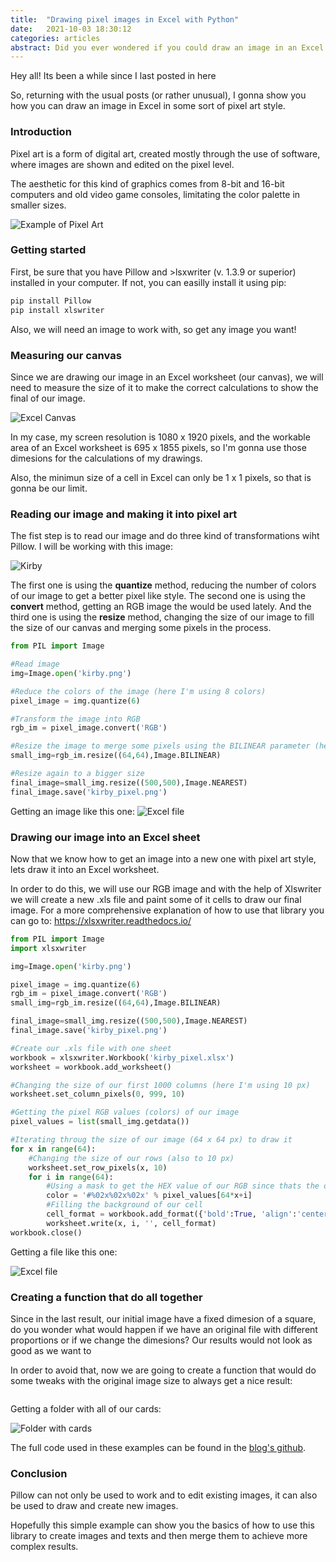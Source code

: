 ```yaml
---
title:  "Drawing pixel images in Excel with Python"
date:   2021-10-03 18:30:12
categories: articles
abstract: Did you ever wondered if you could draw an image in an Excel sheet? Well, with Python and the help of two libraries I gonna teach you what you can do to [...]
---
```

Hey all! Its been a while since I last posted in here

So, returning with the usual posts (or rather unusual), I gonna show you how you can draw an image in Excel in some sort of pixel art style.

### Introduction

Pixel art is a form of digital art, created mostly through the use of software, where images are shown and edited on the pixel level. 

The aesthetic for this kind of graphics comes from 8-bit and 16-bit computers and old video game consoles, limitating the color palette in smaller sizes.

![Example of Pixel Art](https://en.wikipedia.org/wiki/Pixel_art#/media/File:2xsai_example.png)


### Getting started

First, be sure that you have Pillow and >lsxwriter (v. 1.3.9 or superior) installed in your computer. If not, you can easilly install it using pip:

```python
pip install Pillow
pip install xlswriter
``` 
Also, we will need an image to work with, so get any image you want!

### Measuring our canvas

Since we are drawing our image in an Excel worksheet (our canvas), we will need to measure the size of it to make the correct calculations to show the final of our image. 

<img src="{{ site.baseurl }}/images/posts/pillow/2019_07_21_1.jpg" title="Excel Canvas">

In my case, my screen resolution is 1080 x 1920 pixels, and the workable area of an Excel worksheet is 695 x 1855 pixels, so I'm gonna use those dimesions for the calculations of my drawings.

Also, the minimun size of a cell in Excel can only be 1 x 1 pixels, so that is gonna be our limit. 


### Reading our image and making it into pixel art

The fist step is to read our image and do three kind of transformations wiht Pillow. I will be working with this image:

<img src="{{ site.baseurl }}/images/posts/pillow/2021_10_03_2.jpg" title="Kirby">

The first one is using the **quantize** method, reducing the number of colors of our image to get a better pixel like style. The second one is using the **convert** method, getting an RGB image the would be used lately. And the third one is using the **resize** method, changing the size of our image to fill the size of our canvas and merging some pixels in the process.

``` python
from PIL import Image

#Read image
img=Image.open('kirby.png')

#Reduce the colors of the image (here I'm using 8 colors)
pixel_image = img.quantize(6)

#Transform the image into RGB
rgb_im = pixel_image.convert('RGB')

#Resize the image to merge some pixels using the BILINEAR parameter (here I'm using 64x64 pixels)
small_img=rgb_im.resize((64,64),Image.BILINEAR)

#Resize again to a bigger size
final_image=small_img.resize((500,500),Image.NEAREST)
final_image.save('kirby_pixel.png')
```

Getting an image like this one: <img src="{{ site.baseurl }}/images/posts/pillow/2021_10_03_3.jpg" title="Excel file">

### Drawing our image into an Excel sheet

Now that we know how to get an image into a new one with pixel art style, lets draw it into an Excel worksheet. 

In order to do this, we will use our RGB image and with the help of Xlswriter we will create a new .xls file and paint some of it cells to draw our final image. 
For a more comprehensive explanation of how to use that library you can go to: https://xlsxwriter.readthedocs.io/

``` python
from PIL import Image
import xlsxwriter

img=Image.open('kirby.png')

pixel_image = img.quantize(6)
rgb_im = pixel_image.convert('RGB')
small_img=rgb_im.resize((64,64),Image.BILINEAR)

final_image=small_img.resize((500,500),Image.NEAREST)
final_image.save('kirby_pixel.png')

#Create our .xls file with one sheet
workbook = xlsxwriter.Workbook('kirby_pixel.xlsx')
worksheet = workbook.add_worksheet()

#Changing the size of our first 1000 columns (here I'm using 10 px) 
worksheet.set_column_pixels(0, 999, 10)

#Getting the pixel RGB values (colors) of our image
pixel_values = list(small_img.getdata())

#Iterating throug the size of our image (64 x 64 px) to draw it
for x in range(64):
	#Changing the size of our rows (also to 10 px)
	worksheet.set_row_pixels(x, 10)
	for i in range(64):
		#Using a mask to get the HEX value of our RGB since thats the one that Excel uses
		color = '#%02x%02x%02x' % pixel_values[64*x+i]
		#Filling the background of our cell
		cell_format = workbook.add_format({'bold':True, 'align':'center', 'bg_color':color})
		worksheet.write(x, i, '', cell_format)
workbook.close()

```
Getting a file like this one:

<img src="{{ site.baseurl }}/images/posts/pillow/2021_10_03_4.jpg" title="Excel file">

### Creating a function that do all together

Since in the last result, our initial image have a fixed dimesion of a square, do you wonder what would happen if we have an original file with different proportions or if we change the dimesions? Our results would not look as good as we want to

In order to avoid that, now we are going to create a function that would do some tweaks with the original image size to always get a nice result:

``` python

``` 
Getting a folder with all of our cards:

<img src="{{ site.baseurl }}/images/posts/pillow/2019_07_21_2.JPG" title="Folder with cards">

The full code used in these examples can be found in the [blog's github](https://github.com/jpereiran/jpereiran-blog/tree/master/code/pillow/pantone).

### Conclusion

Pillow can not only be used to work and to edit existing images, it can also be used to draw and create new images. 

Hopefully this simple example can show you the basics of how to use this library to create images and texts and then merge them to achieve more complex results.
